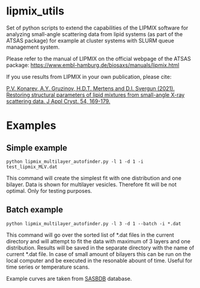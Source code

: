 # lipmix_utils

Set of python scripts to extend the capabilities of the LIPMIX software for analyzing small-angle scattering data from lipid systems (as part of the ATSAS package) for example at cluster systems with SLURM queue management system.

Please refer to the manual of LIPMIX on the official webpage of the ATSAS package: https://www.embl-hamburg.de/biosaxs/manuals/lipmix.html

If you use results from LIPMIX in your own publication, please cite:

[P.V. Konarev, A.Y. Gruzinov, H.D.T. Mertens and D.I. Svergun (2021). Restoring structural parameters of lipid mixtures from small-angle X-ray scattering data. J Appl Cryst. 54, 169-179.](https://journals.iucr.org/j/issues/2021/01/00/fs5188/fs5188.pdf)

# Examples

## Simple example

```
python lipmix_multilayer_autofinder.py -l 1 -d 1 -i test_lipmix_MLV.dat

```

This command will create the simplest fit with one distribution and one bilayer. Data is shown for multilayer vesicles. Therefore fit will be not optimal. Only for testing purposes.

## Batch example
```
python lipmix_multilayer_autofinder.py -l 3 -d 1 --batch -i *.dat

```
This command will go over the sorted list of *.dat files in the current directory and will attempt to fit the data with maximum of 3 layers and one distribution. Results will be saved in the separate directory with the name of current *.dat file. In case of small amount of bilayers this can be run on the local computer and be executed in the resonable abount of time. Useful for time series or temperature scans.

Example curves are taken from [SASBDB](https://www.sasbdb.org/project/776/) database.



